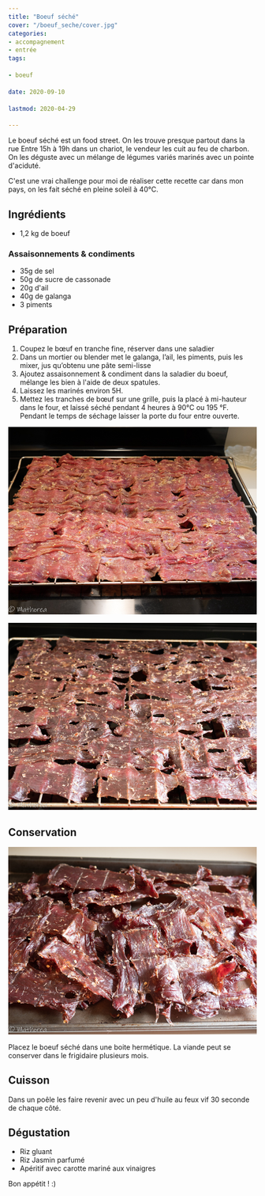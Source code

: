 ```yaml
---
title: "Boeuf séché"
cover: "/boeuf_seche/cover.jpg"
categories:
- accompagnement
- entrée
tags:

- boeuf

date: 2020-09-10

lastmod: 2020-04-29

---
```

Le boeuf séché est un food street. On les trouve presque partout dans la rue Entre 15h à 19h dans un chariot, le vendeur les cuit au feu de charbon. On les déguste avec un mélange de légumes variés marinés avec un pointe d'aciduté.
<!--more-->

C'est une vrai challenge pour moi de réaliser cette recette car dans mon pays, on les fait séché en pleine soleil à 40°C. 

## Ingrédients ##

- 1,2 kg de boeuf

### Assaisonnements & condiments 

- 35g de sel
- 50g de sucre de cassonade
- 20g d'ail
- 40g de galanga
- 3 piments

## Préparation ##

1. Coupez le bœuf en tranche fine, réserver dans une saladier
2. Dans un mortier ou blender met le galanga, l’ail,  les piments, puis les mixer, jus qu’obtenu une pâte semi-lisse
3. Ajoutez assaisonnement & condiment dans la saladier du boeuf, mélange les bien à l'aide de deux spatules.
4. Laissez les marinés environ 5H. 
5. Mettez les tranches de bœuf sur une grille, puis la placé à mi-hauteur dans le four, et laissé séché pendant 4 heures à 90°C ou 195 °F. Pendant le temps de séchage laisser la porte du four entre ouverte.

![decoupe](04.jpg)

![decoupe](05.jpg)

## Conservation ##

![resultat](cover.jpg)

Placez le boeuf séché dans une boite hermétique. La viande peut se conserver dans le frigidaire plusieurs mois.

## Cuisson ##

Dans un poêle les faire revenir avec un peu d'huile au feux vif 30 seconde de chaque côté.

## Dégustation ##

- Riz gluant
- Riz Jasmin parfumé
- Apéritif avec carotte mariné aux vinaigres

Bon appétit ! :)
